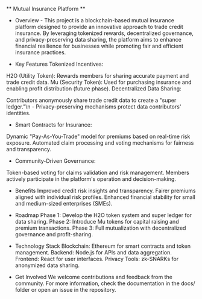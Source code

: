 ** Mutual Insurance Platform **

 - Overview - 
This project is a blockchain-based mutual insurance platform designed to provide an innovative approach to trade credit insurance. By leveraging tokenized rewards, decentralized governance, and privacy-preserving data sharing, the platform aims to enhance financial resilience for businesses while promoting fair and efficient insurance practices.

 - Key Features
Tokenized Incentives:

H2O (Utility Token): Rewards members for sharing accurate payment and trade credit data.
Mu (Security Token): Used for purchasing insurance and enabling profit distribution (future phase).
Decentralized Data Sharing:

Contributors anonymously share trade credit data to create a "super ledger."\n - Privacy-preserving mechanisms protect data contributors' identities.

 - Smart Contracts for Insurance:

Dynamic "Pay-As-You-Trade" model for premiums based on real-time risk exposure.
Automated claim processing and voting mechanisms for fairness and transparency.

- Community-Driven Governance:

Token-based voting for claims validation and risk management.
Members actively participate in the platform's operation and decision-making.

 - Benefits
Improved credit risk insights and transparency.
Fairer premiums aligned with individual risk profiles.
Enhanced financial stability for small and medium-sized enterprises (SMEs).

 - Roadmap
Phase 1: Develop the H2O token system and super ledger for data sharing.
Phase 2: Introduce Mu tokens for capital raising and premium transactions.
Phase 3: Full mutualization with decentralized governance and profit-sharing.
 - Technology Stack
Blockchain: Ethereum for smart contracts and token management.
Backend: Node.js for APIs and data aggregation.
Frontend: React for user interfaces.
Privacy Tools: zk-SNARKs for anonymized data sharing.
 - Get Involved
We welcome contributions and feedback from the community. For more information, check the documentation in the docs/ folder or open an issue in the repository.

